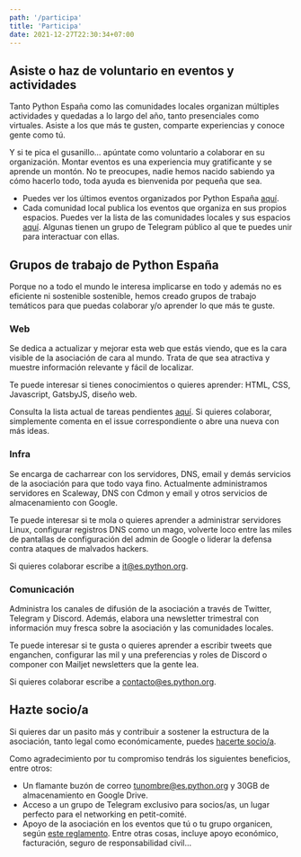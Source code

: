 ```yaml
---
path: '/participa'
title: 'Participa'
date: 2021-12-27T22:30:34+07:00
---
```


## Asiste o haz de voluntario en eventos y actividades

Tanto Python España como las comunidades locales organizan múltiples actividades y quedadas a lo largo del año, tanto presenciales como virtuales. Asiste a los que más te gusten, comparte experiencias y conoce gente como tú. 

Y si te pica el gusanillo... apúntate como voluntario a colaborar en su organización. Montar eventos es una experiencia muy gratificante y se aprende un montón. No te preocupes, nadie hemos nacido sabiendo ya cómo hacerlo todo, toda ayuda es bienvenida por pequeña que sea.

- Puedes ver los últimos eventos organizados por Python España [aquí](/eventos/).
- Cada comunidad local publica los eventos que organiza en sus propios espacios. Puedes ver la lista de las comunidades locales y sus espacios [aquí](/comunidades/). Algunas tienen un grupo de Telegram público al que te puedes unir para interactuar con ellas.

## Grupos de trabajo de Python España
Porque no a todo el mundo le interesa implicarse en todo y además no es eficiente ni sostenible sostenible, hemos creado grupos de trabajo temáticos para que puedas colaborar y/o aprender lo que más te guste. 

### Web
Se dedica a actualizar y mejorar esta web que estás viendo, que es la cara visible de la asociación de cara al mundo. Trata de que sea atractiva y muestre información relevante y fácil de localizar.

Te puede interesar si tienes conocimientos o quieres aprender: HTML, CSS, Javascript, GatsbyJS, diseño web.

Consulta la lista actual de tareas pendientes [aquí](https://github.com/python-spain/web-ng/issues). Si quieres colaborar, simplemente comenta en el issue correspondiente o abre una nueva con más ideas.

### Infra
Se encarga de cacharrear con los servidores, DNS, email y demás servicios de la asociación para que todo vaya fino. Actualmente administramos servidores en Scaleway, DNS con Cdmon y email y otros servicios de almacenamiento con Google.

Te puede interesar si te mola o quieres aprender a administrar servidores Linux, configurar registros DNS como un mago, volverte loco entre las miles de pantallas de configuración del admin de Google o liderar la defensa contra ataques de malvados hackers.

Si quieres colaborar escribe a [it@es.python.org](mailto:it@es.python.org).

### Comunicación
Administra los canales de difusión de la asociación a través de Twitter, Telegram y Discord. Además, elabora una newsletter trimestral con información muy fresca sobre la asociación y las comunidades locales.

Te puede interesar si te gusta o quieres aprender a escribir tweets que enganchen, configurar las mil y una preferencias y roles de Discord o componer con Mailjet newsletters que la gente lea.

Si quieres colaborar escribe a [contacto@es.python.org](mailto:contacto@es.python.org).

## Hazte socio/a
Si quieres dar un pasito más y contribuir a sostener la estructura de la asociación, tanto legal como económicamente, puedes [hacerte socio/a](/hazte-socio/).

Como agradecimiento por tu compromiso tendrás los siguientes beneficios, entre otros:
- Un flamante buzón de correo tunombre@es.python.org y 30GB de almacenamiento en Google Drive.
- Acceso a un grupo de Telegram exclusivo para socios/as, un lugar perfecto para el networking en petit-comité.
- Apoyo de la asociación en los eventos que tú o tu grupo organicen, según [este reglamento](https://comunidad.es.python.org/t/reglamento-apoyo-eventos-promovidos-por-personas-asociadas-a-python-espana/253). Entre otras cosas, incluye apoyo económico, facturación, seguro de responsabilidad civil...